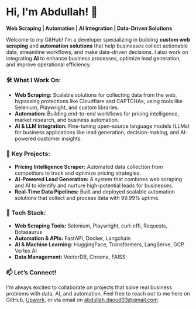 # Hi, I'm Abdullah! 👋  
**Web Scraping | Automation | AI Integration | Data-Driven Solutions**

Welcome to my GitHub! I'm a developer specializing in building **custom web scraping** and **automation solutions** that help businesses collect actionable data, streamline workflows, and make data-driven decisions. I also work on integrating **AI** to enhance business processes, optimize lead generation, and improve operational efficiency.

### 🛠 What I Work On:
- **Web Scraping:** Scalable solutions for collecting data from the web, bypassing protections like Cloudflare and CAPTCHAs, using tools like Selenium, Playwright, and custom libraries.
- **Automation:** Building end-to-end workflows for pricing intelligence, market research, and business automation.
- **AI & LLM Integration:** Fine-tuning open-source language models (LLMs) for business applications like lead generation, decision-making, and AI-powered customer insights.

### 🚀 Key Projects:
- **Pricing Intelligence Scraper:** Automated data collection from competitors to track and optimize pricing strategies.
- **AI-Powered Lead Generation:** A system that combines web scraping and AI to identify and nurture high-potential leads for businesses.
- **Real-Time Data Pipelines:** Built and deployed scalable automation solutions that collect and process data with 99.99% uptime.

### 🔧 Tech Stack:
- **Web Scraping Tools:** Selenium, Playwright, curl-cffi, Requests, Botasaurus
- **Automation & APIs:** FastAPI, Docker, Langchain
- **AI & Machine Learning:** HuggingFace, Transformers, LangServe, GCP Vertex AI
- **Data Management:** VectorDB, Chroma, FAISS

### 📫 Let’s Connect!
I'm always excited to collaborate on projects that solve real business problems with data, AI, and automation. Feel free to reach out to me here on GitHub, [Upwork](https://www.upwork.com/freelancers/abdullahd62?mp_source=share), or via email on [abdullah.daoud03@gmail.com](mailto:abdullah.daoud03@gmail.com).
